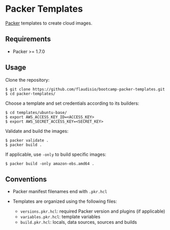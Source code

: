 # Packer Templates

[Packer](https://developer.hashicorp.com/packer/docs/intro) templates to create cloud images.

## Requirements

- Packer >= 1.7.0

## Usage

Clone the repository:

```console
$ git clone https://github.com/flaudisio/bootcamp-packer-templates.git
$ cd packer-templates/
```

Choose a template and set credentials according to its builders:

```console
$ cd templates/ubuntu-base/
$ export AWS_ACCESS_KEY_ID=<ACCESS_KEY>
$ export AWS_SECRET_ACCESS_KEY=<SECRET_KEY>
```

Validate and build the images:

```console
$ packer validate .
$ packer build .
```

If applicable, use `-only` to build specific images:

```console
$ packer build -only amazon-ebs.amd64 .
```

## Conventions

- Packer manifest filenames end with `.pkr.hcl`

- Templates are organized using the following files:
  - `versions.pkr.hcl`: required Packer version and plugins (if applicable)
  - `variables.pkr.hcl`: template variables
  - `build.pkr.hcl`: locals, data sources, sources and builds
